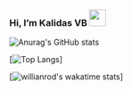   ### Hi, I’m  Kalidas VB <img src="https://raw.githubusercontent.com/MartinHeinz/MartinHeinz/master/wave.gif" width="30px">

 
![Anurag's GitHub stats](https://github-readme-stats.vercel.app/api?username=KalidasVijayBhak&count_private=true&show_icons=true&theme=dark)

[![Top Langs](https://github-readme-stats.vercel.app/api/top-langs/?username=KalidasVijayBhak&layout=compact&count_private=true&show_icons=true&theme=dark)]

[![willianrod's wakatime stats](https://github-readme-stats.vercel.app/api/wakatime?username=Kalix)]

 
